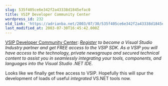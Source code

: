 ```yaml
---
slug: 535f405ce6e342f2a43338d1845efac0
title: VSIP Developer Community Center
wordpress_id: 232
old_link: 'https://adrianba.net/2003/07/30/535f405ce6e342f2a43338d1845efac0/'
last_modified_at: 2003-07-30T16:45:42.000Z
---
```


[VSIP Developer Community
Center](http://www.vsipdev.com/):
_[Register](http://www.vsipdev.com/partnerregistration.aspx)
to become a Visual Studio Industry partner and get FREE access to
the VSIP SDK. As a VSIP you will have access to the technology,
private newsgroups and secured technical content to assist you in
seamlessly integrating your tools, components, and languages into
the Visual Studio .NET IDE._

Looks like we finally get free access to VSIP. Hopefully this
will spur the development of loads of useful _integrated_
VS.NET tools now.
